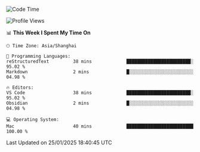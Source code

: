 <!--START_SECTION:waka-->
![Code Time](http://img.shields.io/badge/Code%20Time-530%20hrs%2034%20mins-blue)

![Profile Views](http://img.shields.io/badge/Profile%20Views-0-blue)

📊 **This Week I Spent My Time On** 

```text
🕑︎ Time Zone: Asia/Shanghai

💬 Programming Languages: 
reStructuredText         38 mins             ████████████████████████░   95.02 % 
Markdown                 2 mins              █░░░░░░░░░░░░░░░░░░░░░░░░   04.98 % 

🔥 Editors: 
VS Code                  38 mins             ████████████████████████░   95.02 % 
Obsidian                 2 mins              █░░░░░░░░░░░░░░░░░░░░░░░░   04.98 % 

💻 Operating System: 
Mac                      40 mins             █████████████████████████   100.00 % 
```


 Last Updated on 25/01/2025 18:40:45 UTC
<!--END_SECTION:waka-->
